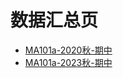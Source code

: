 # 数据汇总页

+ [MA101a-2020秋-期中](/MA101a_数学分析I/MA101a-2020秋-期中.md)
+ [MA101a-2023秋-期中](/MA101a_数学分析I/MA101a-2023秋-期中.md)

